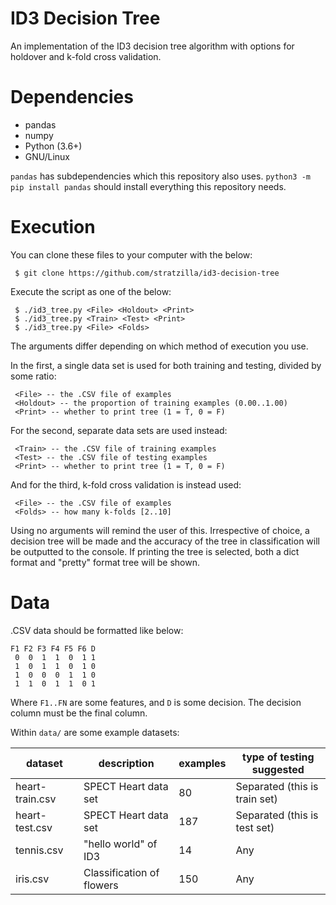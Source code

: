 # ID3 Decision Tree

An implementation of the ID3 decision tree algorithm with options for holdover and k-fold cross validation.

# Dependencies

- pandas
- numpy
- Python (3.6+)
- GNU/Linux

`pandas` has subdependencies which this repository also uses. `python3 -m pip install pandas` should install everything this repository needs.

# Execution

You can clone these files to your computer with the below:

` $ git clone https://github.com/stratzilla/id3-decision-tree`

Execute the script as one of the below:

```shell
 $ ./id3_tree.py <File> <Holdout> <Print>
 $ ./id3_tree.py <Train> <Test> <Print>
 $ ./id3_tree.py <File> <Folds>
```

The arguments differ depending on which method of execution you use.

In the first, a single data set is used for both training and testing, divided by some ratio:

```
 <File> -- the .CSV file of examples
 <Holdout> -- the proportion of training examples (0.00..1.00)
 <Print> -- whether to print tree (1 = T, 0 = F)
```

For the second, separate data sets are used instead:

```
 <Train> -- the .CSV file of training examples
 <Test> -- the .CSV file of testing examples
 <Print> -- whether to print tree (1 = T, 0 = F)
```

And for the third, k-fold cross validation is instead used:

```
 <File> -- the .CSV file of examples
 <Folds> -- how many k-folds [2..10]
```

Using no arguments will remind the user of this. Irrespective of choice, a decision tree will be made and the accuracy of the tree in classification will be outputted to the console. If printing the tree is selected, both a dict format and "pretty" format tree will be shown.

# Data

.CSV data should be formatted like below:

```
F1 F2 F3 F4 F5 F6 D
 0  0  1  1  0  1 1
 1  0  1  1  0  1 0
 1  0  0  0  1  1 0
 1  1  0  1  1  0 1
```

Where `F1..FN` are some features, and `D` is some decision. The decision column must be the final column.

Within `data/` are some example datasets:

| dataset         | description               | examples | type of testing suggested          |
| --------------- | ------------------------- | -------- | ---------------------------------- |
| heart-train.csv | SPECT Heart data set      | 80       | Separated (this is train set)      |
| heart-test.csv  | SPECT Heart data set      | 187      | Separated (this is test set)       |
| tennis.csv      | "hello world" of ID3      | 14       | Any                                |
| iris.csv        | Classification of flowers | 150      | Any                                |